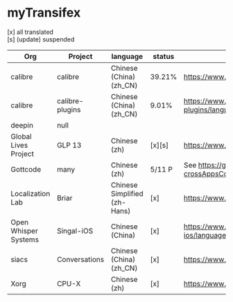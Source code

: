 # myTransifex
[x] all translated  
[s] (update) suspended

Org|Project|language|status|Page
-|-|-|-|-
calibre|calibre|Chinese (China) (zh_CN)|39.21%|https://www.transifex.com/calibre/calibre/language/zh_CN/
calibre|calibre-plugins|Chinese (China) (zh_CN)|9.01%|https://www.transifex.com/calibre/calibre-plugins/language/zh_CN/
deepin|null
Global Lives Project|GLP 13|Chinese (zh)|[x][s]|https://www.transifex.com/globallives/
Gottcode|many|Chinese (zh)|5/11 P|See https://github.com/gaoyaoxin/gottcodeTrans-crossAppsConsistent|||
Localization Lab|Briar|Chinese Simplified (zh-Hans)|[x]|https://www.transifex.com/otf/briar/language/zh-Hans/
Open Whisper Systems|Singal-iOS|Chinese (China)|[x]|https://www.transifex.com/open-whisper-systems/signal-ios/language/zh_CN/
siacs|Conversations|Chinese (China) (zh_CN)|[x]|https://www.transifex.com/siacs/conversations/language/zh_CN/
Xorg|CPU-X|Chinese (zh)|[x]|https://www.transifex.com/xorg/cpu-x/language/zh/
